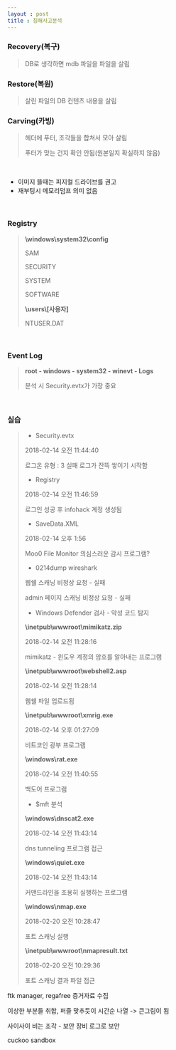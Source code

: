 ```yaml
---
layout : post
title : 침해사고분석
---
```


### Recovery(복구)

>DB로 생각하면 mdb 파일을 파일을 살림

### Restore(복원)

>살린 파일의 DB 컨텐츠 내용을 살림

### Carving(카빙)

>헤더에 푸터, 조각들을 합쳐서 모아 살림
>
>푸터가 맞는 건지 확인 안됨(원본일지 확실하지 않음)

<br>

- 이미지 뜰때는 피지컬 드라이브를 권고
- 재부팅시 메모리덤프 의미 없음

<br>

### Registry

> **\windows\system32\config**
>
> SAM
>
> SECURITY
>
> SYSTEM
>
> SOFTWARE
>
> **\users\\[사용자\]**
>
> NTUSER.DAT

<br>

### Event Log

>**root - windows - system32 - winevt - Logs**
>
>분석 시 Security.evtx가 가장 중요

<br>

### 실습

>- Security.evtx
>
>2018-02-14 오전 11:44:40
>
>로그온 유형 : 3 실패 로그가 잔뜩 쌓이기 시작함
>
>- Registry
>
>2018-02-14 오전 11:46:59 
>
>로그인 성공 후 infohack 계정 생성됨
>
>- SaveData.XML
>
>2018-02-14 오후 1:56
>
>Moo0 File Monitor 의심스러운 감시 프로그램?
>
>- 0214dump wireshark
>
>웹쉘 스캐닝 비정상 요청 - 실패
>
>admin 페이지 스캐닝 비정상 요청 - 실패
>
>- Windows Defender 검사 - 악성 코드 탐지
>
>**\inetpub\wwwroot\mimikatz.zip**
>
>2018-02-14 오전 11:28:16
>
>mimikatz - 윈도우 계정의 암호를 알아내는 프로그램
>
>**\inetpub\wwwroot\webshell2.asp**
>
>2018-02-14 오전 11:28:14
>
>웹쉘 파일 업로드됨
>
>**\inetpub\wwwroot\xmrig.exe**
>
>2018-02-14 오후 01:27:09
>
>비트코인 광부 프로그램
>
>**\windows\rat.exe**
>
>2018-02-14 오전 11:40:55
>
>백도어 프로그램
>
>- $mft 분석
>
>**\windows\dnscat2.exe**
>
>2018-02-14 오전 11:43:14
>
>dns tunneling 프로그램 접근
>
>**\windows\quiet.exe**
>
>2018-02-14 오전 11:43:14
>
>커맨드라인을 조용히 실행하는 프로그램
>
>**\windows\nmap.exe**
>
>2018-02-20 오전 10:28:47
>
>포트 스캐닝 실행
>
>**\inetpub\wwwroot\nmapresult.txt**
>
>2018-02-20 오전 10:29:36
>
>포트 스캐닝 결과 파일 접근
>
>
>
>
>
>



ftk manager, regafree 증거자료 수집

이상한 부분들 취합, 퍼즐 맞추듯이 시간순 나열 -> 큰그림이 됨

사이사이 비는 조각 - 보안 장비 로그로 보안



cuckoo sandbox

